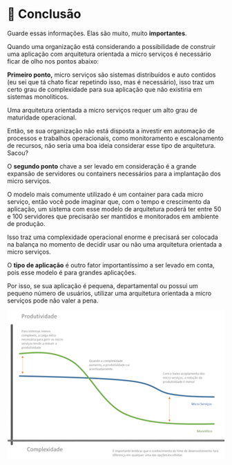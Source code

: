 # 📙 Conclusão

Guarde essas informações. Elas são muito, muito **importantes**.

Quando uma organização está considerando a possibilidade de construir uma aplicação com arquitetura orientada a micro serviços é necessário ficar de olho nos pontos abaixo:

**Primeiro ponto,** micro serviços são sistemas distribuídos e auto contidos (eu sei que tá chato ficar repetindo isso, mas é necessário), isso traz um certo grau de complexidade para sua aplicação que não existiria em sistemas monolíticos.

Uma arquitetura orientada a micro serviços requer um alto grau de maturidade operacional.

Então, se sua organização não está disposta a investir em automação de processos e trabalhos operacionais, como monitoramento e escalonamento de recursos, não seria uma boa ideia considerar esse tipo de arquitetura. Sacou?

O **segundo ponto** chave a ser levado em consideração é a grande expansão de servidores ou containers necessários para a implantação dos micro serviços.

O modelo mais comumente utilizado é um container para cada micro serviço, então você pode imaginar que, com o tempo e crescimento da aplicação, um sistema com esse modelo de arquitetura poderá ter entre 50 e 100 servidores que precisarão ser mantidos e monitorados em ambiente de produção.

Isso traz uma complexidade operacional enorme e precisará ser colocada na balança no momento de decidir usar ou não uma arquitetura orientada a micro serviços.

O **tipo de aplicação** é outro fator importantíssimo a ser levado em conta, pois esse modelo é para grandes aplicações.

Por isso, se sua aplicação é pequena, departamental ou possui um pequeno número de usuários, utilizar uma arquitetura orientada a micro serviços pode não valer a pena.

![](<.gitbook/assets/image (3).png>)
